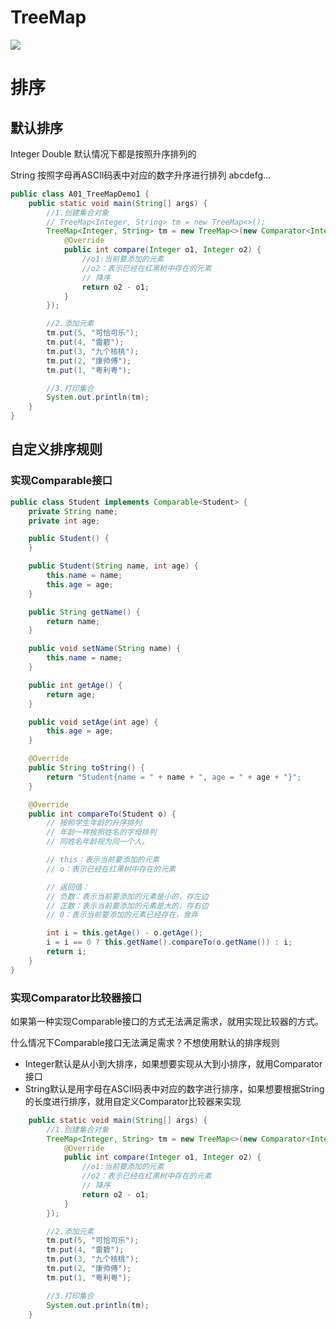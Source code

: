 # TreeMap

[![](https://cdn.nlark.com/yuque/0/2024/png/38953059/1710822392521-5841a726-c023-49ef-932e-8e11eb8c1740.png)](https://cdn.nlark.com/yuque/0/2024/png/38953059/1710822392521-5841a726-c023-49ef-932e-8e11eb8c1740.png)

# 排序

## 默认排序

Integer Double 默认情况下都是按照升序排列的

String 按照字母再ASCII码表中对应的数字升序进行排列 abcdefg...

```Java
public class A01_TreeMapDemo1 {
    public static void main(String[] args) {
        //1.创建集合对象
        // TreeMap<Integer, String> tm = new TreeMap<>();
        TreeMap<Integer, String> tm = new TreeMap<>(new Comparator<Integer>() {
            @Override
            public int compare(Integer o1, Integer o2) {
                //o1:当前要添加的元素
                //o2：表示已经在红黑树中存在的元素
                // 降序
                return o2 - o1;
            }
        });

        //2.添加元素
        tm.put(5, "可恰可乐");
        tm.put(4, "雷碧");
        tm.put(3, "九个核桃");
        tm.put(2, "康帅傅");
        tm.put(1, "粤利粤");

        //3.打印集合
        System.out.println(tm);
    }
}
```

## 自定义排序规则

### 实现Comparable接口

```Java
public class Student implements Comparable<Student> {
    private String name;
    private int age;

    public Student() {
    }

    public Student(String name, int age) {
        this.name = name;
        this.age = age;
    }

    public String getName() {
        return name;
    }

    public void setName(String name) {
        this.name = name;
    }

    public int getAge() {
        return age;
    }

    public void setAge(int age) {
        this.age = age;
    }

    @Override
    public String toString() {
        return "Student{name = " + name + ", age = " + age + "}";
    }

    @Override
    public int compareTo(Student o) {
        // 按照学生年龄的升序排列
        // 年龄一样按照姓名的字母排列
        // 同姓名年龄视为同一个人。

        // this：表示当前要添加的元素
        // o：表示已经在红黑树中存在的元素

        // 返回值：
        // 负数：表示当前要添加的元素是小的，存左边
        // 正数：表示当前要添加的元素是大的，存右边
        // 0：表示当前要添加的元素已经存在，舍弃

        int i = this.getAge() - o.getAge();
        i = i == 0 ? this.getName().compareTo(o.getName()) : i;
        return i;
    }
}
```

### 实现Comparator比较器接口

如果第一种实现Comparable接口的方式无法满足需求，就用实现比较器的方式。

什么情况下Comparable接口无法满足需求？不想使用默认的排序规则

- Integer默认是从小到大排序，如果想要实现从大到小排序，就用Comparator接口
- String默认是用字母在ASCII码表中对应的数字进行排序，如果想要根据String的长度进行排序，就用自定义Comparator比较器来实现

```Java
    public static void main(String[] args) {
        //1.创建集合对象
        TreeMap<Integer, String> tm = new TreeMap<>(new Comparator<Integer>() {
            @Override
            public int compare(Integer o1, Integer o2) {
                //o1:当前要添加的元素
                //o2：表示已经在红黑树中存在的元素
                // 降序
                return o2 - o1;
            }
        });

        //2.添加元素
        tm.put(5, "可恰可乐");
        tm.put(4, "雷碧");
        tm.put(3, "九个核桃");
        tm.put(2, "康帅傅");
        tm.put(1, "粤利粤");

        //3.打印集合
        System.out.println(tm);
    }
```